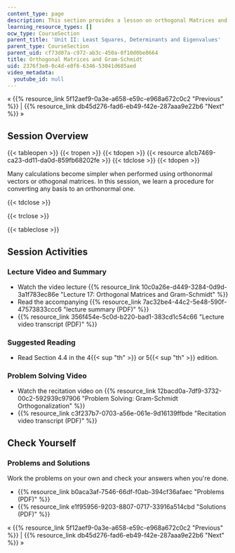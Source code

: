 ```yaml
---
content_type: page
description: This section provides a lesson on orthogonal Matrices and Gram-Schmidt.
learning_resource_types: []
ocw_type: CourseSection
parent_title: 'Unit II: Least Squares, Determinants and Eigenvalues'
parent_type: CourseSection
parent_uid: cf73d07a-c972-ab3c-450a-0f10d0be0664
title: Orthogonal Matrices and Gram-Schmidt
uid: 2376f3e0-0c4d-e0f6-6346-53041d685aed
video_metadata:
  youtube_id: null
---
```


« {{% resource_link 5f12aef9-0a3e-a658-e59c-e968a672c0c2 "Previous" %}} | {{% resource_link db45d276-fad6-eb49-f42e-287aaa9e22b6 "Next" %}} »

Session Overview
----------------

{{< tableopen >}}
{{< tropen >}}
{{< tdopen >}}
{{< resource a1cb7469-ca23-dd11-da0d-859fb68202fe >}}
{{< tdclose >}}
{{< tdopen >}}


Many calculations become simpler when performed using orthonormal vectors or othogonal matrices. In this session, we learn a procedure for converting any basis to an orthonormal one.


{{< tdclose >}}

{{< trclose >}}

{{< tableclose >}}

Session Activities
------------------

### Lecture Video and Summary

*   Watch the video lecture {{% resource_link 10c0a26e-d449-3284-0d9d-3a1f783ec86e "Lecture 17: Orthogonal Matrices and Gram-Schmidt" %}}
*   Read the accompanying {{% resource_link 7ac32be4-44c2-5e48-590f-47573833ccc6 "lecture summary (PDF)" %}}
*   {{% resource_link 356f454e-5c0d-b220-bad1-383cd1c54c66 "Lecture video transcript (PDF)" %}}

### Suggested Reading

*   Read Section 4.4 in the 4{{< sup "th" >}} or 5{{< sup "th" >}} edition.

### Problem Solving Video

*   Watch the recitation video on {{% resource_link 12bacd0a-7df9-3732-00c2-592939c97906 "Problem Solving: Gram-Schmidt Orthogonalization" %}}
*   {{% resource_link c3f237b7-0703-a56e-061e-9d16139ffbde "Recitation video transcript (PDF)" %}}

Check Yourself
--------------

### Problems and Solutions

Work the problems on your own and check your answers when you're done.

*   {{% resource_link b0aca3af-7546-66df-f0ab-394cf36afaec "Problems (PDF)" %}}
*   {{% resource_link e1f95956-9203-8807-0717-33916a514cbd "Solutions (PDF)" %}}

« {{% resource_link 5f12aef9-0a3e-a658-e59c-e968a672c0c2 "Previous" %}} | {{% resource_link db45d276-fad6-eb49-f42e-287aaa9e22b6 "Next" %}} »